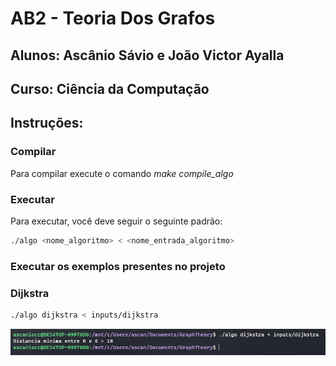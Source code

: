 # AB2 - Teoria Dos Grafos

## Alunos: Ascânio Sávio e João Victor Ayalla
## Curso: Ciência da Computação


## Instruções:

### Compilar
Para compilar execute o comando *make compile_algo*

### Executar
Para executar, você deve seguir o seguinte padrão:

```sh
./algo <nome_algoritmo> < <nome_entrada_algoritmo>
```

### Executar os exemplos presentes no projeto

### Dijkstra

```sh
./algo dijkstra < inputs/dijkstra
```

![GitHub Logo](https://github.com/jonh14lk/GraphTheory/blob/main/Images/djikstra.PNG)
